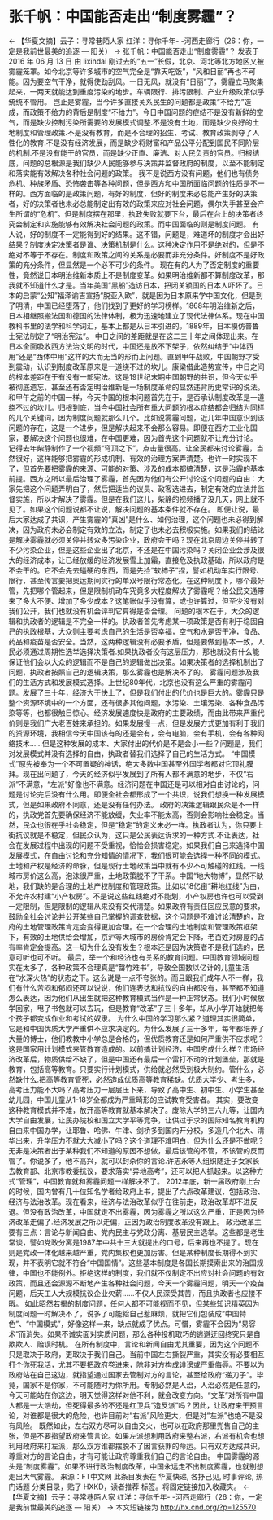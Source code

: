 # 张千帆：中国能否走出“制度雾霾”？

← 【华夏文摘】云子：寻常巷陌人家
红洋：寻你千年- -河西走廊行（26：你，一定是我前世最美的追逐 — 阳关） →
张千帆：中国能否走出“制度雾霾”？
发表于 2016 年 06 月 13 日 由 lixindai
刚过去的“五一”长假，北京、河北等北方地区又被雾霾笼罩。如今北京等许多城市的空气完全是“靠天吃饭”，“风和日丽”再也不可能。因为要空气干净，就得使劲刮风。一日无风，就没有“日丽”了，雾霾立马聚集起来，一两天就能达到重度污染的地步。车辆限行、排污限制、产业升级政策似乎统统不管用。
岂止是雾霾，当今许多直接关系民生的问题都是政策“不给力”造成，而政策不给力的背后是制度“不给力”。今日中国问题的症结不是没有新鲜的空气，而是缺少控制污染所需要的发展模式调整.不是没有土地，而是缺少良好的土地制度和管理政策.不是没有教育，而是不合理的招生、考试、教育政策剥夺了人性化的教育.不是没有经济发展，而是缺少将财富和产品公平分配到国民不同阶层的机制.不是没有能干的官员，而是缺少正直、廉洁、对人民负责的官员。归根结底，问题的总根源是我们缺少人民能够参与决策并监督政府的制度，以至不能制定和落实能有效解决各种社会问题的政策。
我不是说西方没有问题，他们也有债务危机、种族矛盾、恐怖袭击等各种问题，但是西方和中国所面临问题的性质是不一样的。西方面临的是政策问题，有好的制度，但好的制度未必总能产生好的决策者，好的决策者也未必总能制定出有效的政策来应对社会问题，偶尔失手甚至会产生所谓的“危机”。但是制度摆在那里，执政失败就要下台，最后在台上的决策者终究会制定和实施能够有效解决社会问题的政策。而中国面临的则是制度问题。
有人说，好的制度不一定能得到好的结果。这不错，问题是，难道坏的制度才会出好结果？制度决定决策者是谁、决策机制是什么。这种决定作用不是绝对的，但是不绝对不等于不存在。制度和政策之间的关系是必要而非充分条件。好制度不是好政策的充分条件，但显然是一个必不可少的条件。
现在有的人为了否定制度的重要性，竟然说日本明治维新本质上不是制度变革。如果明治维新都不算制度改革，那我就不知道什么才是。当年美国“黑船”造访日本，把闭关锁国的日本人吓坏了。日本的启蒙“公知”福泽谕吉宣扬“脱亚入欧”，就是因为日本原来学中国文化，但是到了明清，中国已经堕落了，他们找到了更好的学习榜样。1868年明治维新之后，日本相继照搬法国和德国的法律体制，极为迅速地建立了现代法律体系。现在中国教科书里的法学和科学词汇，基本上都是从日本引进的。1889年，日本模仿普鲁士宪法制定了“明治宪法”。
中日之间的差距就是在这二三十年之间体现出来。在日本全面吸收西方法治文明的时代，中国还是放不下架子，依然纠结于“中体西用”还是“西体中用”这样的大而无当的形而上问题。直到甲午战败，中国朝野才受到震动，认识到制度改革原来是一道绕不过的坎儿。康梁借此造势宣传，中日之间的根本差距在于有没有一部宪法。这是19世纪末期中国朝野的共识，但今天似乎被彻底遗忘，甚至还有否定明治维新是一场制度革命的显然违背历史常识的说法。
和甲午之前的中国一样，今天中国的根本问题首先在于，是否承认制度改革是一道绕不过的坎儿。归根到底，当今中国社会所有重大问题的根本症结都会归结为同样的几个关键词，因为制度问题就那么几个。比如说雾霾问题，近几年中国意识到该问题的存在，这是一个进步，但是解决起来不会那么容易。即便在西方工业化国家，要解决这个问题也很难，在中国更难，因为首先这个问题就不让充分讨论。
记得去年柴静制作了一个视频“穹顶之下”，点击量很高。让全民都来讨论雾霾，当然很好，这样能够把雾霾的形成机制、有效的治理方案弄清楚。也许一时实现不了，但首先要把雾霾的来源、可能的对策、涉及的成本都搞清楚，这是治霾的基本前提。西方之所以最后治理了雾霾，首先因为他们有公开讨论这个问题的自由：大家先把这个问题弄明白了，然后把适当的议员、政客选进去，制定有效的立法并监督实施，所以才解决了雾霾。但是在我们这儿，柴静的视频播了没几天，网上就不见了。如果这个问题说都不让说，解决问题的基本条件就不存在。
即便让说，最后大家达成了共识，产生雾霾的“真凶”是什么、如何治理，这个问题也未必得到解决，因为政府未必会制定有效的立法，制定了也未必去积极实施。如果我们的结论是解决雾霾就必须关停并转众多污染企业，政府会干吗？现在北京周边关停并转了不少污染企业，但是这些企业出了北京，不还是在中国污染吗？关闭企业会涉及很大的经济成本，让已经放缓的经济发展雪上加霜，直接危及执政基础，所以政府是不会干的。它不会先去碰硬的东西，而是先捡“软柿子”捏，譬如机动车实行限号、限行，甚至传言要把奥运期间实行的单双号限行常态化。在这种制度下，哪个最好管，先把哪个管起来，但是限制机动车究竟多大程度解决了雾霾呢？给公民交通带来了多大不便、增加了多少成本？这笔账似乎没有算，或也许算过，但至少没有对我们公开，我们也就没有机会评判它算得是否合理。
问题的根本在于，大众的逻辑和执政者的逻辑是不完全一样的。执政者首先考虑某一项政策是否有利于稳固自己的执政根基，大众则主要考虑自己的生活是否幸福，空气和水是否干净，食品、药品和疫苗是否安全。当然，这两种逻辑没有必要矛盾，但是要做到基本一致，人民必须通过周期性选举选择决策者.如果执政者没有这层压力，那也就没有什么能保证他们会以大众的逻辑而不是自己的逻辑做出决策。如果决策者的选择机制出了问题，执政者按照自己的逻辑决策，那么雾霾也是解决不了的。
雾霾问题涉及我们的生活方式和发展模式选择。上世纪80年代，北京也没有这么严重的雾霾问题。发展了三十年，经济大干快上了，但是我们付出的代价也是巨大的。雾霾只是整个资源环境中的一个方面，还有很多其他问题，水污染、土壤污染、各种食品污染等等，也都很触目惊心。经济发展速度快是政府的主要政绩，而由此带来严重代价则是我们广大老百姓来承担的。如果发展慢一点，但是发展方式更加有利于我们的资源环境，我相信今天中国该有的还是会有，会有电脑，会有手机，会有各种网络技术……但是这种发展的成本、大家付出的代价是不是会小一些？问题是，我们对发展模式并没有选择的自由，执政者替我们选择了自己的生活方式。
“中国模式”原先被奉为一个不可置疑的神话，绝大多数中国甚至外国学者都对它顶礼膜拜。现在出问题了，今天的经济似乎发展到了所有人都不满意的地步，不仅“右派”不满意，“左派”好像也不满意。经济问题在中国还是可以相对自由讨论的，问题是讨论完后没有什么用。即便全社会都形成了一个共识，说我们想换一种发展模式，但是如果政府不同意，还是没有任何办法。
政府的决策逻辑跟民众是不一样的，执政党首先要确保经济不能放缓，失业率不能太高，否则会影响社会稳定。当然，民众也很在乎社会稳定，但是“稳定”的定义未必一样。执政者认为，你只要上街抗议就是不稳定，但民众认为，这只是公民表达诉求的一种方式.不让表达，社会在发展过程中出现的问题不受重视，恰恰会损害稳定。如果我们自己来选择中国发展模式，在自由讨论和充分知情的情况下，我们很可能会选择一种不同的模式。
土地和产权是经济的命脉，但是现行土地政策当中就有不少不可触碰的红线。一线城市房价这么高，泡沫很严重，土地政策脱不了干系。中国“地大物博”，显然不缺地，我们缺的是合理的土地产权制度和管理政策。比如以18亿亩“耕地红线”为由，不允许农村建“小产权房”。不是说这些红线绝对不能划，小产权房也许也可以受到一定限制，但是限制的逻辑从来没有交代清楚。如果政府有责任回应民意的要求，鼓励全社会讨论并公开某些自己掌握的调查数据，这个问题是不难讨论清楚的，政府的土地管理政策肯定会变得更加合理。在一个合理的土地制度和管理政策框架下，有效的土地供给会增加，京沪等大城市的房价肯定会下降，老百姓对房屋的占有率肯定会提高。这一切为什么没有发生？根本还是因为决策者不是我们选的，民意可听也可不听。
最后，举一个和经济也有关系的教育问题。中国教育领域问题实在太多了，各种政策不合理真是“罄竹难书”，导致全国数以亿计的儿童生活在“水深火热”的状态之下。这么说是一点不夸张的。而且跟我们成年人不一样，我们有什么苦闷和郁闷还可以说说，他们连表达和抗议的自由都没有，甚至都不知道怎么表达，因为他们从出生就把这种教育模式当作是一种正常状态。我们小时候放学回家，甩了书包就可以去玩，但是教育“改革”了三十多年，却从小学开始就把每个孩子都变成作业和考试的奴隶。
为什么中国的学习那么紧？道理其实很简单，它是和中国优质大学严重供不应求决定的。为什么发展了三十多年，每年都培养了大量的博士，他们教教中小学总是合格的，但优质教育还是如何严重供不应求呢？这是国家用计划模式来管教育造成的。以前搞计划经济，中国穷成什么样？市场经济改革后，物质供给不缺了，但是中国还有最后一个雷打不动的计划堡垒，那就是教育，包括高等教育。只要实行计划模式，供给就必然受到极大制约。管什么，必然缺什么.把高等教育管死，必然造成优质高等教育稀缺。优质大学少、考生多，高考压力能不大吗？高考压力一层层压下来，导致了高中生、初中生、小学生甚至幼儿园，中国儿童从1-18岁全都成为严重畸形的应试教育受害者。
其实，要改变这种教育模式并不难，放开高等教育就基本解决了。废除大学的三六九等，让国内大学自由发展，让民办院校和国立大学平等竞争，让供过于求的国际知名教育机构自由来中国办学，让耶鲁、哈佛、牛津、剑桥多到国内开分校，多造几个北大、清华出来，升学压力不就大大减小了吗？这个道理不难明白，但为什么还是不做呢？无非是决策者出于某种我们不知道的原因不想做，最后该管的不管，不该管的反而管了。你说多了，他不高兴，就可以封杀你的言论.许志永等人组织随迁子女家长去教育部、北京市教委抗议，要求落实“异地高考”，还可以把人抓起来。以这种方式“管理”，中国教育就和雾霾问题一样解决不了。
2012年底，新一届政府刚上台的时候，国内曾有几十位知名学者给政府上书，提出了六点改革建议，包括政治、经济与法治改革。现在看来，经济与法治改革似乎在往前走，政治改革却不进反退。但没有政治改革，中国就走不出雾霾，因为雾霾之所以这么严重，正是因为经济改革走偏了.经济发展之所以走偏，正因为政治制度改革没有跟上。
政治改革主要有三点：言论与新闻自由、党内民主与党政分离、基层民主选举。这些都是老生常谈，譬如党政分离是1987年中共十三大就提出的口号，后来再也不提了。现在则是党政一体化越来越严重，党内集权也更加厉害。但是某种制度长期得不到实现，并不表明它就不符合“中国国情”。这些基本制度是各国长期摸索出来的治国规律，中国也不能例外。拒绝这样的制度，我们就不仅制定不出应对社会问题的有效政策，而且还会源源不断地产生各种社会问题，今天一个雾霾问题，明天一个疫苗问题，后天工人大规模抗议企业欠薪……不仅人民深受其苦，而且执政者也应接不暇。
如此昭然若揭的制度问题，任何人都不可能视而不见，但某些知识精英因为制度问题一时解决不了，说多了可能給自己惹麻烦，就把它们包装成“中国特色”、“中国模式”，好像这样一来，缺点就成了优点。可惜，雾霾不会因为“易容术”而消失。如果不诚实面对实质问题，那么各种投机取巧的逃避迂回终究只是自欺欺人、贻误时机。
在所有制度中，言论和新闻自由尤其重要，因为这个问题不只是取决于政府，更取决于我们自己。当前中国左右撕裂严重，其实没有必要相互打个你死我活，尤其不要把政府卷进来，除非对方构成诽谤或严重侮辱。不要以为政府站在自己这边，就指望通过国家去管制对方的言论，甚至给政府“递刀子”。毕竟，国家不是你家，不可能随时为你所用。专制必然是人治，人治必然是任意的，今天可能站在你这边，明天觉得这样对他不利，就会改变方向。“文革”对所有中国人都是一大浩劫，但死得最多的不还是红卫兵“造反派”吗？因此，让政府来干预言论，对谁都是很大的危险，也许目前对“右派”风险更大，但是对“左派”也绝不是没有风险。
既然如此，左右双方尽可以自由交火，也可以在政府那里兜售自己的主张，但是不要指望政府来管言论。如果左派想利用政府来整右派，右派有机会也想利用政府来打左派，那么双方谁都摆脱不了因言获罪的命运。只有双方达成共识，尊重对方的言论自由，才有可能让政府尊重我们自己的言论自由。
中国雾霾的源头是“制度雾霾”。如果不进行政治制度改革，中国永远走不出制度雾霾，也就别想走出大气雾霾。
来源：FT中文网
此条目发表在 华夏快递, 各抒己见, 时事评论, 热门话题 分类目录，贴了 HXKD，读者推荐 标签。将固定链接加入收藏夹。
← 【华夏文摘】云子：寻常巷陌人家
红洋：寻你千年- -河西走廊行（26：你，一定是我前世最美的追逐 — 阳关） →
本文短链接为 http://hx.cnd.org/?p=125570